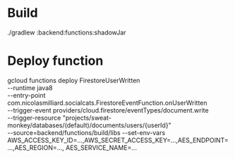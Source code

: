 # Build

./gradlew :backend:functions:shadowJar

# Deploy function

gcloud functions deploy FirestoreUserWritten \
--runtime java8 \
--entry-point com.nicolasmilliard.socialcats.FirestoreEventFunction.onUserWritten \
--trigger-event providers/cloud.firestore/eventTypes/document.write \
--trigger-resource "projects/sweat-monkey/databases/(default)/documents/users/{userId}" \
--source=backend/functions/build/libs
--set-env-vars AWS_ACCESS_KEY_ID=...,AWS_SECRET_ACCESS_KEY=...,AES_ENDPOINT=...,AES_REGION=..., AES_SERVICE_NAME=...
